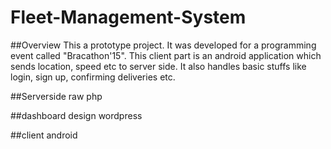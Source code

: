 # Fleet-Management-System

##Overview
This a prototype project. It was developed for a programming event called "Bracathon'15". This client part is an android application 
which sends location, speed etc to server side. It also handles basic stuffs like login, sign up, confirming deliveries etc.

##Serverside
raw php

##dashboard design
wordpress

##client
android

